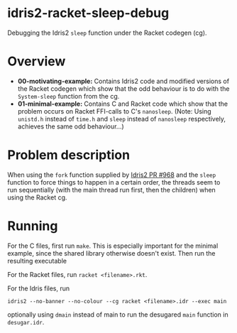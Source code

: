 # idris2-racket-sleep-debug
Debugging the Idris2 `sleep` function under the Racket codegen (cg).

# Overview
- **00-motivating-example:** Contains Idris2 code and modified versions of the
    Racket codegen which show that the odd behaviour is to do with the
    `System-sleep` function from the cg.
- **01-minimal-example:** Contains C and Racket code which show that the problem
    occurs on Racket FFI-calls to C's `nanosleep`. (Note: Using `unistd.h`
    instead of `time.h` and `sleep` instead of `nanosleep` respectively,
    achieves the same odd behaviour...)

# Problem description
When using the `fork` function supplied by
[Idris2 PR #968](https://github.com/idris-lang/Idris2/pull/968) and the `sleep`
function to force things to happen in a certain order, the threads seem to run
sequentially (with the main thread run first, then the children) when using the
Racket cg.

# Running
For the C files, first run `make`. This is especially important for the minimal
example, since the shared library otherwise doesn't exist. Then run the
resulting executable

For the Racket files, run `racket <filename>.rkt`.

For the Idris files, run
```
idris2 --no-banner --no-colour --cg racket <filename>.idr --exec main
```
optionally using `dmain` instead of main to run the desugared `main` function in
`desugar.idr`.

